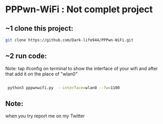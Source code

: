 # PPPwn-WiFi : Not complet project

## ~1 clone this project:

```sh
git clone https://github.com/Dark-life944/PPPwn-WiFi.git

```

## ~2 run code:
Note: tap ifconfig on terminal to show the interface of your wifi and after that add it on the place of "wlan0"

```sh

 python3 pppwnwifi.py  --interface=wlan0 --fw=1100  

```

## Note: 

when you try report me on my Twitter 
